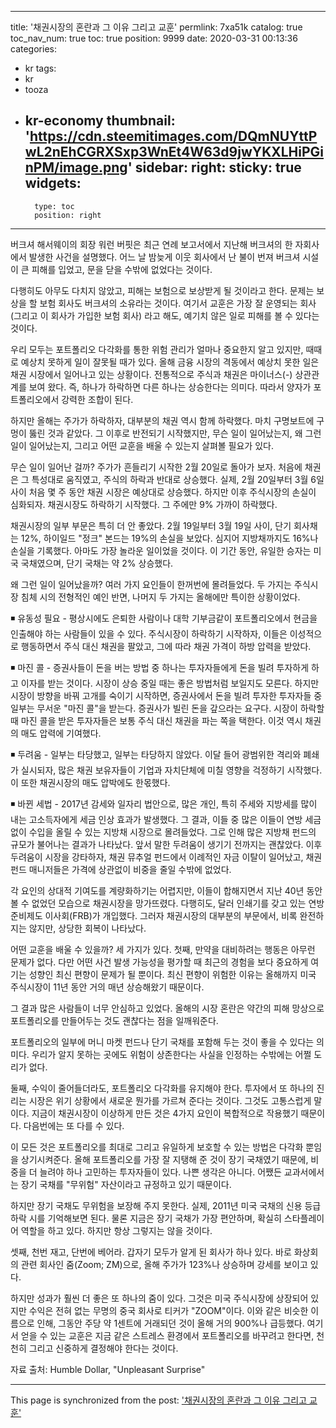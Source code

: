 
---
title: '채권시장의 혼란과 그 이유 그리고 교훈'
permlink: 7xa51k
catalog: true
toc_nav_num: true
toc: true
position: 9999
date: 2020-03-31 00:13:36
categories:
- kr
tags:
- kr
- tooza
- kr-economy
thumbnail: 'https://cdn.steemitimages.com/DQmNUYttPwL2nEhCGRXSxp3WnEt4W63d9jwYKXLHiPGinPM/image.png'
sidebar:
    right:
        sticky: true
widgets:
    -
        type: toc
        position: right
---


버크셔 해서웨이의 회장 워런 버핏은 최근 연례 보고서에서 지난해 버크셔의 한 자회사에서 발생한 사건을 설명했다. 어느 날 밤늦게 이웃 회사에서 난 불이 번져 버크셔 시설이 큰 피해를 입었고, 문을 닫을 수밖에 없었다는 것이다.


다행히도 아무도 다치지 않았고, 피해는 보험으로 보상받게 될 것이라고 한다. 문제는 보상을 할 보험 회사도 버크셔의 소유라는 것이다. 여기서 교훈은 가장 잘 운영되는 회사(그리고 이 회사가 가입한 보험 회사) 라고 해도, 예기치 않은 일로 피해를 볼 수 있다는 것이다.


우리 모두는 포트폴리오 다각화를 통한 위험 관리가 얼마나 중요한지 알고 있지만, 때때로 예상치 못하게 일이 잘못될 때가 있다. 올해 금융 시장의 격동에서 예상치 못한 일은 채권 시장에서 일어나고 있는 상황이다. 전통적으로 주식과 채권은 마이너스(-) 상관관계를 보여 왔다. 즉, 하나가 하락하면 다른 하나는 상승한다는 의미다. 따라서 양자가 포트폴리오에서 강력한 조합이 된다.


하지만 올해는 주가가 하락하자, 대부분의 채권 역시 함께 하락했다. 마치 구명보트에 구멍이 뚫린 것과 같았다. 그 이후로 반전되기 시작했지만, 무슨 일이 일어났는지, 왜 그런 일이 일어났는지, 그리고 어떤 교훈을 배울 수 있는지 살펴볼 필요가 있다.


무슨 일이 일어난 걸까? 주가가 흔들리기 시작한 2월 20일로 돌아가 보자. 처음에 채권은 그 특성대로 움직였고, 주식의 하락과 반대로 상승했다. 실제, 2월 20일부터 3월 6일 사이 처음 몇 주 동안 채권 시장은 예상대로 상승했다. 하지만 이후 주식시장의 손실이 심화되자. 채권시장도 하락하기 시작했다. 그 주에만 9% 가까이 하락했다.


채권시장의 일부 부문은 특히 더 안 좋았다. 2월 19일부터 3월 19일 사이, 단기 회사채는 12%, 하이일드 "정크" 본드는 19%의 손실을 보았다. 심지어 지방채까지도 16%나 손실을 기록했다. 아마도 가장 놀라운 일이었을 것이다. 이 기간 동안, 유일한 승자는 미국 국채였으며, 단기 국채는 약 2% 상승했다.


왜 그런 일이 일어났을까? 여러 가지 요인들이 한꺼번에 몰려들었다. 두 가지는 주식시장 침체 시의 전형적인 예인 반면, 나머지 두 가지는 올해에만 특이한 상황이었다.


◾ 유동성 필요 - 평상시에도 은퇴한 사람이나 대학 기부금같이 포트폴리오에서 현금을 인출해야 하는 사람들이 있을 수 있다. 주식시장이 하락하기 시작하자, 이들은 이성적으로 행동하면서 주식 대신 채권을 팔았고, 그에 따라 채권 가격이 하방 압력을 받았다.


◾ 마진 콜 - 증권사들이 돈을 버는 방법 중 하나는 투자자들에게 돈을 빌려 투자하게 하고 이자를 받는 것이다. 시장이 상승 중일 때는 좋은 방법처럼 보일지도 모른다. 하지만 시장이 방향을 바꿔 고개를 숙이기 시작하면, 증권사에서 돈을 빌려 투자한 투자자들 중 일부는 무서운 "마진 콜"을 받는다. 증권사가 빌린 돈을 갚으라는 요구다. 시장이 하락할 때 마진 콜을 받은 투자자들은 보통 주식 대신 채권을 파는 쪽을 택한다. 이것 역시 채권의 매도 압력에 기여했다.


◾ 두려움 - 일부는 타당했고, 일부는 타당하지 않았다. 이달 들어 광범위한 격리와 폐쇄가 실시되자, 많은 채권 보유자들이 기업과 자치단체에 미칠 영향을 걱정하기 시작했다. 이 또한 채권시장의 매도 압박에도 한몫했다.


◾ 바뀐 세법 - 2017년 감세와 일자리 법안으로, 많은 개인, 특히 주세와 지방세를 많이 내는 고소득자에게 세금 인상 효과가 발생했다. 그 결과, 이들 중 많은 이들이 연방 세금 없이 수입을 올릴 수 있는 지방채 시장으로 몰려들었다. 그로 인해 많은 지방채 펀드의 규모가 불어나는 결과가 나타났다. 앞서 말한 두려움이 생기기 전까지는 괜찮았다. 이후 두려움이 시장을 강타하자, 채권 뮤추얼 펀드에서 이례적인 자금 이탈이 일어났고, 채권 펀드 매니저들은 가격에 상관없이 비중을 줄일 수밖에 없었다.


각 요인의 상대적 기여도를 계량화하기는 어렵지만, 이들이 합해지면서 지난 40년 동안 볼 수 없었던 모습으로 채권시장을 망가뜨렸다. 다행히도, 달러 인쇄기를 갖고 있는 연방 준비제도 이사회(FRB)가 개입했다. 그러자 채권시장의 대부분의 부문에서, 비록 완전하지는 않지만, 상당한 회복이 나타났다.


어떤 교훈을 배울 수 있을까? 세 가지가 있다. 첫째, 만약을 대비하려는 행동은 아무런 문제가 없다. 다만 어떤 사건 발생 가능성을 평가할 때 최근의 경험을 보다 중요하게 여기는 성향인 최신 편향이 문제가 될 뿐이다. 최신 편향이 위험한 이유는 올해까지 미국 주식시장이 11년 동안 거의 매년 상승해왔기 때문이다.


그 결과 많은 사람들이 너무 안심하고 있었다. 올해의 시장 혼란은 약간의 피해 망상으로 포트폴리오를 만들어두는 것도 괜찮다는 점을 일깨워준다.


포트폴리오의 일부에 머니 마켓 펀드나 단기 국채를 포함해 두는 것이 좋을 수 있다는 의미다. 우리가 알지 못하는 곳에도 위험이 상존한다는 사실을 인정하는 수밖에는 어쩔 도리가 없다.


둘째, 수익이 줄어들더라도, 포트폴리오 다각화를 유지해야 한다. 투자에서 또 하나의 진리는 시장은 위기 상황에서 새로운 뭔가를 가르쳐 준다는 것이다. 그것도 고통스럽게 말이다. 지금이 채권시장이 이상하게 만든 것은 4가지 요인이 복합적으로 작용했기 때문이다. 다음번에는 또 다를 수 있다.


이 모든 것은 포트폴리오를 최대로 그리고 유일하게 보호할 수 있는 방법은 다각화 뿐임을 상기시켜준다. 올해 포트폴리오를 가장 잘 지탱해 준 것이 장기 국채였기 때문에, 비중을 더 늘려야 하나 고민하는 투자자들이 있다. 나쁜 생각은 아니다. 어쨌든 교과서에서는 장기 국채를 "무위험" 자산이라고 규정하고 있기 때문이다.


하지만 장기 국채도 무위험을 보장해 주지 못한다. 실제, 2011년 미국 국채의 신용 등급 하락 시를 기억해보면 된다. 물론 지금은 장기 국채가 가장 편안하며, 확실히 스타플레이어 역할을 하고 있다. 하지만 항상 그렇지는 않을 것이다.


셋째, 천번 재고, 단번에 베어라. 갑자기 모두가 알게 된 회사가 하나 있다. 바로 화상회의 관련 회사인 줌(Zoom; ZM)으로, 올해 주가가 123%나 상승하며 강세를 보이고 있다.


하지만 성과가 훨씬 더 좋은 또 하나의 줌이 있다. 그것은 미국 주식시장에 상장되어 있지만 수익은 전혀 없는 무명의 중국 회사로 티커가 "ZOOM"이다. 이와 같은 비슷한 이름으로 인해, 그동안 주당 약 1센트에 거래되던 것이 올해 거의 900%나 급등했다. 여기서 얻을 수 있는 교훈은 지금 같은 스트레스 환경에서 포트폴리오를 바꾸려고 한다면, 천천히 그리고 신중하게 결정해야 한다는 것이다.


자료 출처: Humble Dollar, "Unpleasant Surprise"

- - -

This page is synchronized from the post: ['채권시장의 혼란과 그 이유 그리고 교훈'](https://steemit.com/@pius.pius/7xa51k)
